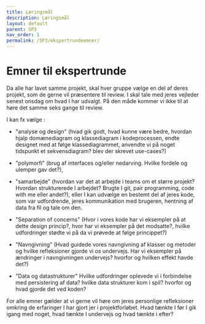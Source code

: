 ```yaml
---
title: Læringsmål
description: Læringsmål
layout: default
parent: SP3
nav_order: 1
permalink: /SP3/ekspertrundeemner/
---
```

 # Emner til ekspertrunde

Da alle har lavet samme projekt, skal hver gruppe vælge en del af deres projekt, som de gerne vil præsentere til review. I skal tale med jeres vejleder senest onsdag om hvad I har udvalgt. På den måde kommer vi ikke til at høre det samme seks gange til review.

I kan fx vælge :
- "analyse og design" (hvad gik godt, hvad kunne være bedre, hvordan hjalp domænediagram og klassediagram i kodeprocessen, endte designet med at følge klassediagrammet, anvendte vi på noget tidspunkt et sekvensdiagram? blev der skrevet use-cases?)


- "polymorfi" (brug af interfaces og/eller nedarving. Hvilke fordele og ulemper gav det?),


- "samarbejde" (hvordan var det at arbejde i teams om et større projekt? Hvordan strukturerede I arbejdet? Brugte I git, pair programming, code with me eller andet?), eller I kan udvælge en bestemt del af jeres kode, som var udfordrende, jeres kommunikation med brugeren, hentning af data fra fil og tale om den.


- "Separation of concerns" (Hvor i vores kode har vi eksempler på at dette design princip?, hvor har vi eksempler på det modsatte?, hvilke udfordringer stødte vi på da vi prøvede at følge princippet?)


- "Navngivning" (Hvad guidede vores navngivning af klasser og metoder og hvilke refleksioner gjorde vi os undervejs.  Har vi eksempler på ændringer i navngivningen undervejs? hvorfor og hvilken effekt havde det?)


- "Data og datastrukturer" Hvilke udfordringer oplevede vi i forbindelse med persistering af data? hvilke data strukturer kom i spil? hvorfor og hvad gjorde det ved koden?

For alle emner gælder at vi gerne vil høre om jeres personlige refleksioner omkring de erfaringer I har gjort jer i projektforløbet. Hvad tænkte I før I gik igang med noget, hvad tænkte I undervejs og hvad tænkte i efter?